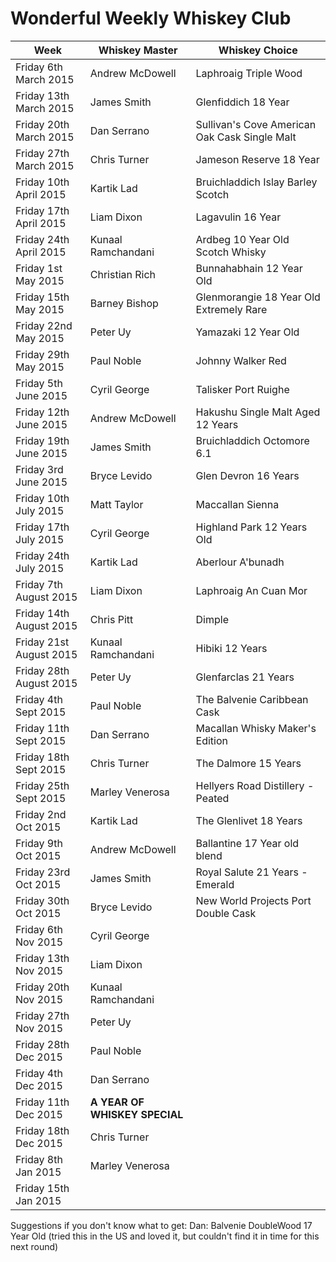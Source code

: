 # Wonderful Weekly Whiskey Club

| Week                  | Whiskey Master    | Whiskey Choice                                |
|-----------------------|-------------------|-----------------------------------------------|
|Friday 6th March 2015  | Andrew McDowell   | Laphroaig Triple Wood                         |
|Friday 13th March 2015 | James Smith       | Glenfiddich 18 Year                           |
|Friday 20th March 2015 | Dan Serrano       | Sullivan's Cove American Oak Cask Single Malt |
|Friday 27th March 2015 | Chris Turner      | Jameson Reserve 18 Year                       |
|Friday 10th April 2015 | Kartik Lad        | Bruichladdich Islay Barley Scotch             |
|Friday 17th April 2015 | Liam Dixon        | Lagavulin 16 Year                             |
|Friday 24th April 2015 | Kunaal Ramchandani| Ardbeg 10 Year Old Scotch Whisky              |    
|Friday 1st May 2015    | Christian Rich    | Bunnahabhain  12 Year Old                     |   
|Friday 15th May 2015   | Barney Bishop     | Glenmorangie 18 Year Old Extremely Rare       |  
|Friday 22nd May 2015   | Peter Uy          | Yamazaki 12 Year Old                          |
|Friday 29th May 2015   | Paul Noble        | Johnny Walker Red                             |
|Friday 5th June 2015   | Cyril George      | Talisker Port Ruighe                          |
|Friday 12th June 2015  | Andrew McDowell   | Hakushu Single Malt Aged 12 Years             |
|Friday 19th June 2015  | James Smith       | Bruichladdich Octomore 6.1                    |
|Friday 3rd June 2015   | Bryce Levido      | Glen Devron 16 Years                          |
|Friday 10th July 2015  | Matt Taylor       | Maccallan Sienna                              |
|Friday 17th July 2015  | Cyril George      | Highland Park 12 Years Old                    |
|Friday 24th July 2015  | Kartik Lad        | Aberlour A'bunadh                             |
|Friday 7th August 2015 | Liam Dixon        | Laphroaig An Cuan Mor                         |
|Friday 14th August 2015| Chris Pitt        | Dimple                                        |    
|Friday 21st August 2015| Kunaal Ramchandani| Hibiki 12 Years                               |   
|Friday 28th August 2015| Peter Uy          | Glenfarclas 21 Years                          |
|Friday 4th Sept 2015   | Paul Noble        | The Balvenie Caribbean Cask                   |
|Friday 11th Sept 2015  | Dan Serrano       | Macallan Whisky Maker's Edition               |
|Friday 18th Sept 2015  | Chris Turner      | The Dalmore 15 Years                          |
|Friday 25th Sept 2015  | Marley Venerosa   | Hellyers Road Distillery - Peated             |
|Friday 2nd Oct 2015    | Kartik Lad        | The Glenlivet 18 Years                        |
|Friday 9th Oct 2015    | Andrew McDowell   | Ballantine 17 Year old blend                  |
|Friday 23rd Oct 2015   | James Smith       | Royal Salute 21 Years - Emerald               | 
|Friday 30th Oct 2015   | Bryce Levido      | New World Projects Port Double Cask           |
|Friday 6th Nov 2015    | Cyril George      |                                               |
| Friday 13th Nov 2015  | Liam Dixon        |                                               |
| Friday 20th Nov 2015  | Kunaal Ramchandani|                                               |
| Friday 27th Nov 2015  | Peter Uy          |                                               |
| Friday 28th Dec 2015  | Paul Noble        |                                               |   
| Friday 4th Dec 2015   | Dan Serrano       |                                               |
| Friday 11th Dec 2015  | **A YEAR OF WHISKEY SPECIAL**                                     |
| Friday 18th Dec 2015  | Chris Turner      |                                               |
| Friday 8th Jan 2015   | Marley Venerosa   |                                               |
| Friday 15th Jan 2015  |                   |                                               |


Suggestions if you don't know what to get:
Dan: Balvenie DoubleWood 17 Year Old  (tried this in the US and loved it, but couldn't find it in time for this next round)
